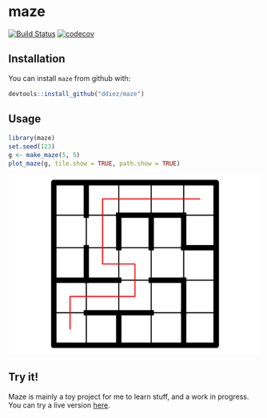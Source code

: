 maze
================

[![Build Status](https://travis-ci.org/ddiez/maze.svg?branch=master)](https://travis-ci.org/ddiez/maze) [![codecov](https://codecov.io/gh/ddiez/maze/branch/master/graph/badge.svg)](https://codecov.io/gh/ddiez/maze)

Installation
------------

You can install `maze` from github with:

``` r
devtools::install_github("ddiez/maze")
```

Usage
-----

``` r
library(maze)
set.seed(123)
g <- make_maze(5, 5)
plot_maze(g, tile.show = TRUE, path.show = TRUE)
```

![](README_files/figure-markdown_github/maze-1.png)

Try it!
-------

Maze is mainly a toy project for me to learn stuff, and a work in progress. You can try a live version [here](https://ddiez.shinyapps.io/maze/).
